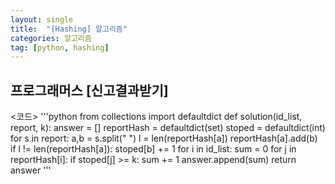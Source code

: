 ```yaml
---
layout: single
title:  "[Hashing] 알고리즘"
categories: 알고리즘
tag: [python, hashing]
---
```


## 프로그래머스 [신고결과받기]


<코드>
'''python
from collections import defaultdict
def solution(id_list, report, k):
    answer = []
    reportHash = defaultdict(set)
    stoped = defaultdict(int)
    for s in report:
        a,b = s.split(" ")
        l = len(reportHash[a])
        reportHash[a].add(b)
        if l != len(reportHash[a]):
            stoped[b] += 1
    for i in id_list:
        sum = 0
        for j in reportHash[i]:
            if stoped[j] >= k:
                sum += 1
        answer.append(sum)
    return answer
'''